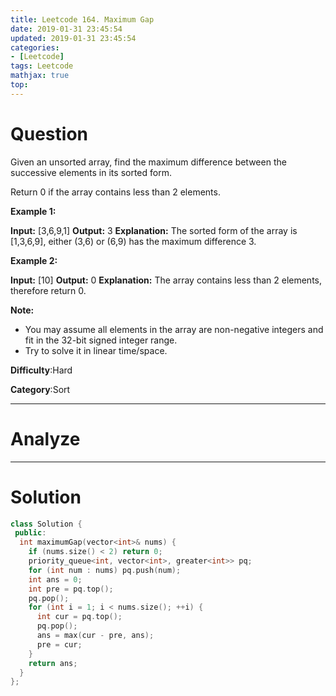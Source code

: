 ```yaml
---
title: Leetcode 164. Maximum Gap
date: 2019-01-31 23:45:54
updated: 2019-01-31 23:45:54
categories: 
- [Leetcode]
tags: Leetcode
mathjax: true
top:
---
```


# Question

Given an unsorted array, find the maximum difference between the successive elements in its sorted form.

Return 0 if the array contains less than 2 elements.

**Example 1:**

**Input:** [3,6,9,1]
**Output:** 3
**Explanation:** The sorted form of the array is [1,3,6,9], either
             (3,6) or (6,9) has the maximum difference 3.

**Example 2:**

**Input:** [10]
**Output:** 0
**Explanation:** The array contains less than 2 elements, therefore return 0.

**Note:**

- You may assume all elements in the array are non-negative integers and fit in the 32-bit signed integer range.
- Try to solve it in linear time/space.

**Difficulty**:Hard

**Category**:Sort

<!-- more -->

------------

# Analyze

------------

# Solution

```cpp
class Solution {
 public:
  int maximumGap(vector<int>& nums) {
    if (nums.size() < 2) return 0;
    priority_queue<int, vector<int>, greater<int>> pq;
    for (int num : nums) pq.push(num);
    int ans = 0;
    int pre = pq.top();
    pq.pop();
    for (int i = 1; i < nums.size(); ++i) {
      int cur = pq.top();
      pq.pop();
      ans = max(cur - pre, ans);
      pre = cur;
    }
    return ans;
  }
};
```
